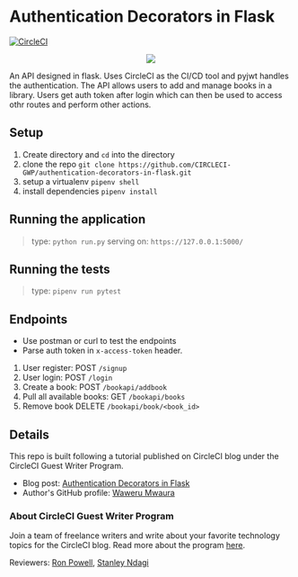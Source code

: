 # Authentication Decorators in Flask

[![CircleCI](https://circleci.com/gh/CIRCLECI-GWP/authentication-decorators-in-flask.svg?style=svg)](https://circleci.com/gh/CIRCLECI-GWP/authentication-decorators-in-flask)

<p align="center"><img src="https://avatars3.githubusercontent.com/u/59034516"></p>

An API designed in flask. Uses CircleCI as the CI/CD tool and pyjwt handles the authentication. The API allows users to add and manage books in a library. Users get auth token after login which can then be used to access othr routes and perform other actions.

## Setup

1. Create directory and `cd` into the directory
2. clone the repo `git clone https://github.com/CIRCLECI-GWP/authentication-decorators-in-flask.git`
3. setup a virtualenv `pipenv shell`
4. install dependencies `pipenv install`

## Running the application

> type: `python run.py`
> serving on: `https://127.0.0.1:5000/`

## Running the tests

> type: `pipenv run pytest`

## Endpoints

- Use postman or curl to test the endpoints
- Parse auth token in `x-access-token` header.

1. User register: POST `/signup`
2. User login: POST `/login`
3. Create a book: POST `/bookapi/addbook`
4. Pull all available books: GET `/bookapi/books`
5. Remove book DELETE `/bookapi/book/<book_id>`

## Details

This repo is built following a tutorial published on CircleCI blog under the CircleCI Guest Writer Program.

- Blog post: [Authentication Decorators in Flask][blog]
- Author's GitHub profile: [Waweru Mwaura][author]

### About CircleCI Guest Writer Program

Join a team of freelance writers and write about your favorite technology topics for the CircleCI blog. Read more about the program [here][gwp-program].

Reviewers: [Ron Powell][ron], [Stanley Ndagi][stan]

[blog]: https://circleci.com/blog/authentication-decorators-in-flask/
[author]: https://github.com/mwaz
[gwp-program]: https://circle.ci/3ahQxfu
[ron]: https://github.com/ronpowelljr
[stan]: https://github.com/NdagiStanley
